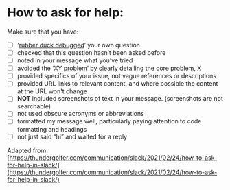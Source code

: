 # How to ask for help:

Make sure that you have:

* [ ]  ‘[rubber duck debugged](https://en.wikipedia.org/wiki/Rubber_duck_debugging)’ your own question
* [ ]  checked that this question hasn’t been asked before
* [ ]  noted in your message what you’ve tried
* [ ]  avoided the ‘[XY problem](https://xyproblem.info/)’ by clearly detailing the core problem, X
* [ ]  provided specifics of your issue, not vague references or descriptions
* [ ]  provided URL links to relevant content, and where possible the content at the URL won't change
* [ ]  **NOT** included screenshots of text in your message. (screenshots are not searchable)
* [ ]  not used obscure acronyms or abbreviations
* [ ]  formatted my message well, particularly paying attention to code formatting and headings
* [ ]  not just said “hi” and waited for a reply

Adapted from: [https://thundergolfer.com/communication/slack/2021/02/24/how-to-ask-for-help-in-slack/](https://thundergolfer.com/communication/slack/2021/02/24/how-to-ask-for-help-in-slack/)
